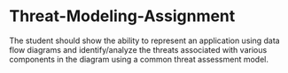 # Threat-Modeling-Assignment
The student should show the ability to represent an application using data flow diagrams and identify/analyze the threats associated with various components in the diagram using a common threat assessment model.
